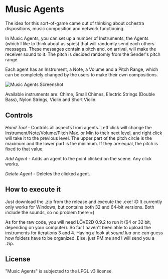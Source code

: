 Music Agents
=============================
The idea for this sort-of-game came out of thinking about ochestra dispositions, music composition and network functioning. 

In Music Agents, you can set up a number of Instruments, the Agents (which I like to think about as spies) that will randomly send each others messages. These messages contain a pitch and, on arrival, will make the receiver sound to it. The pitch is decided randomly from the Sender's pitch range.

Each agent has an Instrument, a Note, a Volume and a Pitch Range, which can be completely changed by the users to make their own compositions.

![Music Agents Screenshot](image_1.png)

Available instruments are: Chime, Small Chimes, Electric Strings (Double Bass), Nylon Strings, Violin and Short Violin.


Controls
-----------------------------------------------------
*Hand Tool* - Controls all aspects from agents. Left click will change the Instrument/Note/Volume/Pitch Max. or Min to their next level, and right click will take it to the previous level. The upper part of the pitch circle is the maximum and the lower part is the minimum. If they are equal, the pitch is fixed to that value.

*Add Agent* - Adds an agent to the point clicked on the scene. Any click works.

*Delete Agent* - Deletes the clicked agent.


How to execute it
-----------------------------------------------------
Just download the .zip from the release and execute the .exe! :D It currently only works for Windows, but contains both 32 and 64-bit versions. Both include the sounds, so no problem there =)

As for the raw code, you will need LÖVE2D 0.9.2 to run it (64 or 32 bit, depending on your computer). So far I haven't been able to upload the instruments for iterations 3 and 4. Having a look at *sound.lua* one can guess how folders have to be organized. Else, just PM me and I will send you a .zip.


License
-----------------------------------------------------
"Music Agents" is subjected to the LPGL v3 license.
